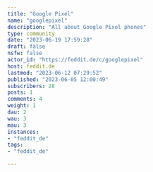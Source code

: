```yaml
---
title: "Google Pixel" 
name: "googlepixel"
description: "All about Google Pixel phones"
type: community
date: "2023-06-19 17:59:28"
draft: false
nsfw: false
actor_id: "https://feddit.de/c/googlepixel"
host: feddit.de
lastmod: "2023-06-12 07:29:52"
published: "2023-06-05 12:00:49"
subscribers: 28
posts: 1
comments: 4
weight: 1
dau: 2
wau: 3
mau: 3
instances:
- "feddit_de"
tags: 
- "feddit_de"

---
```

